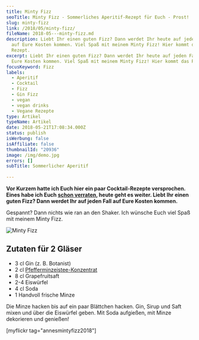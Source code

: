 ```yaml
---
title: Minty Fizz
seoTitle: Minty Fizz - Sommerliches Aperitif-Rezept für Euch - Prost!
slug: minty-fizz
link: /2018/05/minty-fizz/
fileName: 2018-05---minty-fizz.md
description: Liebt Ihr einen guten Fizz? Dann werdet Ihr heute auf jeden Fall
  auf Eure Kosten kommen. Viel Spaß mit meinem Minty Fizz! Hier kommt das
  Rezept.
excerpt: Liebt Ihr einen guten Fizz? Dann werdet Ihr heute auf jeden Fall auf
  Eure Kosten kommen. Viel Spaß mit meinem Minty Fizz! Hier kommt das Rezept.
focusKeyword: Fizz
labels:
  - Aperitif
  - Cocktail
  - Fizz
  - Gin Fizz
  - vegan
  - vegan drinks
  - Vegane Rezepte
type: Artikel
typeName: Artikel
date: 2018-05-21T17:08:34.000Z
status: publish
isWerbung: false
isAffiliate: false
thumbnailId: "20936"
image: /img/demo.jpg
errors: []
subTitle: Sommerlicher Aperitif
  
---
```


**Vor Kurzem hatte ich Euch hier ein paar Cocktail-Rezepte versprochen. Eines
habe ich Euch
[schon verraten](/2018/05/bio-eistee-konzentrate-von-teatime-im-test/), heute
geht es weiter. Liebt Ihr einen guten Fizz? Dann werdet Ihr auf jeden Fall auf
Eure Kosten kommen.**

Gespannt? Dann nichts wie ran an den Shaker. Ich wünsche Euch viel Spaß mit
meinem Minty Fizz.

![Minty Fizz](http://cardamonchai.com/wp-content/uploads/2018/05/41066737704_b6aa5b838b_z-400x300.jpg)

## Zutaten für 2 Gläser

- 3 cl Gin (z. B. Botanist)
- 2 cl
  [Pfefferminzeistee-Konzentrat](/2018/05/bio-eistee-konzentrate-von-teatime-im-test/)
- 8 cl Grapefruitsaft
- 2-4 Eiswürfel
- 4 cl Soda
- 1 Handvoll frische Minze

Die Minze hacken bis auf ein paar Blättchen hacken. Gin, Sirup und Saft mixen
und über die Eiswürfel geben. Mit Soda aufgießen, mit Minze dekorieren und
genießen!

[myflickr tag="annesmintyfizz2018"]

  